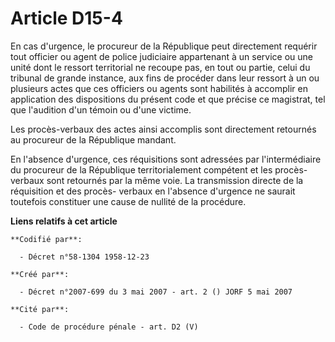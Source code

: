 # Article D15-4

En cas d'urgence, le procureur de la République peut directement requérir tout officier ou agent de police judiciaire
appartenant à un service ou une unité dont le ressort territorial ne recoupe pas, en tout ou partie, celui du tribunal de
grande instance, aux fins de procéder dans leur ressort à un ou plusieurs actes que ces officiers ou agents sont habilités à
accomplir en application des dispositions du présent code et que précise ce magistrat, tel que l'audition d'un témoin ou
d'une victime.

Les procès-verbaux des actes ainsi accomplis sont directement retournés au procureur de la République mandant.

En l'absence d'urgence, ces réquisitions sont adressées par l'intermédiaire du procureur de la République territorialement
compétent et les procès-verbaux sont retournés par la même voie. La transmission directe de la réquisition et des procès-
verbaux en l'absence d'urgence ne saurait toutefois constituer une cause de nullité de la procédure.

**Liens relatifs à cet article**

	**Codifié par**:

	  - Décret n°58-1304 1958-12-23

	**Créé par**:

	  - Décret n°2007-699 du 3 mai 2007 - art. 2 () JORF 5 mai 2007

	**Cité par**:

	  - Code de procédure pénale - art. D2 (V)

